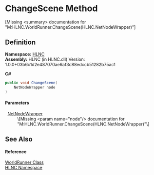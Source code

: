 # ChangeScene Method


\[Missing &lt;summary&gt; documentation for "M:HLNC.WorldRunner.ChangeScene(HLNC.NetNodeWrapper)"\]



## Definition
**Namespace:** <a href="N_HLNC">HLNC</a>  
**Assembly:** HLNC (in HLNC.dll) Version: 1.0.0+03b6c1d2e487070ae6af3c88edccb51282b75ac1

**C#**
``` C#
public void ChangeScene(
	NetNodeWrapper node
)
```



#### Parameters
<dl><dt>  <a href="T_HLNC_NetNodeWrapper">NetNodeWrapper</a></dt><dd>\[Missing &lt;param name="node"/&gt; documentation for "M:HLNC.WorldRunner.ChangeScene(HLNC.NetNodeWrapper)"\]</dd></dl>

## See Also


#### Reference
<a href="T_HLNC_WorldRunner">WorldRunner Class</a>  
<a href="N_HLNC">HLNC Namespace</a>  
